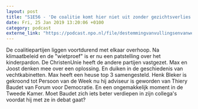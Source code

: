 ```yaml
---
layout: post
title: "S1E56 - 'De coalitie komt hier niet uit zonder gezichtsverlies'"
date: Fri, 25 Jan 2019 13:20:06 +0100
category: podcast
externe_link: "https://podcast.npo.nl/file/destemmingvanvullingsenvanweezel/3794/content.omroep.nl/portal/podcast/nporadio1/destemmingvanvullingsenvanweezel/2019/01/nporadio1_destemmingvanvullingsenvanweezel_20190125_de-stemming-56-de-coalitie-komt-hier-niet-uit-zonder-gezichtsverlies_5Z1WDC.mp3"
---
```


De coalitiepartijen liggen voortdurend met elkaar overhoop. Na klimaatbeleid en de "wietproef" is er nu een patstelling over het kinderpardon. De ChristenUnie heeft de andere partijen vastgezet. Max en Joost denken mee over een oplossing. En duiken in de geschiedenis van vechtkabinetten. Max heeft een heuse top 3 samengesteld. Henk Bleker is gekroond tot Persoon van de Week nu hij adviseur is geworden van Thiery Baudet van Forum voor Democratie. En een ongemakkelijk moment in de Tweede Kamer. Moet Baudet zich iets beter verdiepen in zijn collega's voordat hij met ze in debat gaat?
